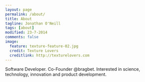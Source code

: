 ```yaml
---
layout: page
permalink: /about/
title: About
tagline: Jonathan O'Neill
tags: [about]
modified: 23-7-2014
comments: false
image:
  feature: texture-feature-02.jpg
  credit: Texture Lovers
  creditlink: http://texturelovers.com
---
```


Software Developer. Co-Founder @bragbet. Interested in science, technology, innovation and product development.